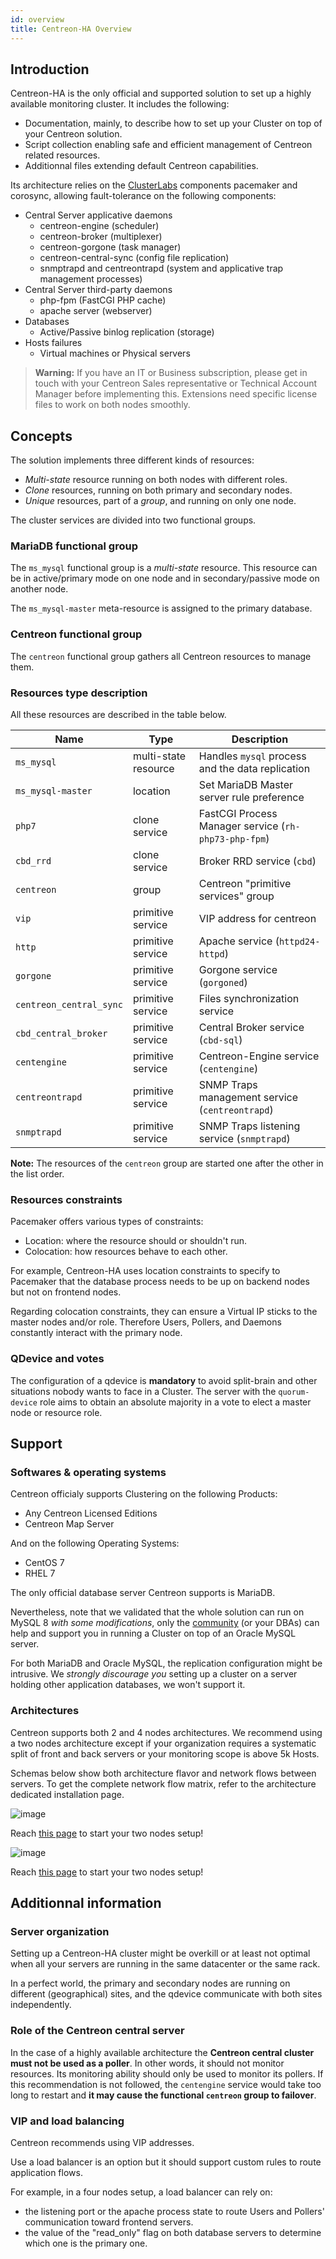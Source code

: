 ```yaml
---
id: overview
title: Centreon-HA Overview
---
```


## Introduction 

Centreon-HA is the only official and supported solution to set up a highly available monitoring cluster. It 
includes the following: 
* Documentation, mainly, to describe how to set up your Cluster on top of your Centreon solution.
* Script collection enabling safe and efficient management of Centreon related resources.
* Additionnal files extending default Centreon capabilities. 

Its architecture relies on the [ClusterLabs](https://clusterlabs.org/) components pacemaker and corosync, 
allowing fault-tolerance on the following components: 

* Central Server applicative daemons
  * centreon-engine (scheduler)
  * centreon-broker (multiplexer)
  * centreon-gorgone (task manager)
  * centreon-central-sync (config file replication)
  * snmptrapd and centreontrapd (system and applicative trap management processes)
* Central Server third-party daemons
  * php-fpm (FastCGI PHP cache)
  * apache server (webserver)
* Databases
  * Active/Passive binlog replication (storage)
* Hosts failures
  * Virtual machines or Physical servers

> **Warning:** If you have an IT or Business subscription, please get in touch with your Centreon Sales 
representative or Technical Account Manager before implementing this. Extensions need specific license 
files to work on both nodes smoothly.  

## Concepts

The solution implements three different kinds of resources: 

* _Multi-state_ resource running on both nodes with different roles. 
* _Clone_ resources, running on both primary and secondary nodes.
* _Unique_ resources, part of a _group_, and running on only one node.

The cluster services are divided into two functional groups.

### MariaDB functional group

The `ms_mysql` functional group is a _multi-state_ resource. This resource can be in active/primary mode 
on one node and in secondary/passive mode on another node. 

The `ms_mysql-master` meta-resource is assigned to the primary database. 

### Centreon functional group

The `centreon` functional group gathers all Centreon resources to manage them. 

### Resources type description

All these resources are described in the table below.

| Name                    | Type                 | Description                                          |
| ----------------------- | -------------------- | ---------------------------------------------------- |
| `ms_mysql`              | multi-state resource | Handles `mysql` process and the data replication     |
| `ms_mysql-master`       | location             | Set MariaDB Master server rule preference            |
| `php7`                  | clone service        | FastCGI Process Manager service (`rh-php73-php-fpm`) |
| `cbd_rrd`               | clone service        | Broker RRD service (`cbd`)                           |
| `centreon`              | group                | Centreon "primitive services" group                  |
| `vip`                   | primitive service    | VIP address for centreon                             |
| `http`                  | primitive service    | Apache service (`httpd24-httpd`)                     |
| `gorgone`               | primitive service    | Gorgone service (`gorgoned`)                         |
| `centreon_central_sync` | primitive service    | Files synchronization service                        |
| `cbd_central_broker`    | primitive service    | Central Broker service (`cbd-sql`)                   |
| `centengine`            | primitive service    | Centreon-Engine service (`centengine`)               |
| `centreontrapd`         | primitive service    | SNMP Traps management service (`centreontrapd`)      |
| `snmptrapd`             | primitive service    | SNMP Traps listening service (`snmptrapd`)           |

**Note:** The resources of the `centreon` group are started one after the other in the list order.

### Resources constraints

Pacemaker offers various types of constraints:
* Location: where the resource should or shouldn't run.
* Colocation: how resources behave to each other.

For example, Centreon-HA uses location constraints to specify to Pacemaker that the database process 
needs to be up on backend nodes but not on frontend nodes. 

Regarding colocation constraints, they can ensure a Virtual IP sticks to the master nodes and/or role. 
Therefore Users, Pollers, and Daemons constantly interact with the primary node. 

### QDevice and votes

The configuration of a qdevice is **mandatory** to avoid split-brain and other situations nobody wants 
to face in a Cluster. The server with the `quorum-device` role aims to obtain an absolute majority in a vote 
to elect a master node or resource role.

## Support

### Softwares & operating systems 

Centreon officialy supports Clustering on the following Products: 

* Any Centreon Licensed Editions 
* Centreon Map Server 

And on the following Operating Systems: 

* CentOS 7
* RHEL 7

The only official database server Centreon supports is MariaDB. 

Nevertheless, note that we validated that the whole solution can run on MySQL 8 *with some 
modifications*, only the [community](https://github.com/centreon-ha/issues) (or your DBAs) 
can help and support you in running a Cluster on top of an Oracle MySQL server.

For both MariaDB and Oracle MySQL, the replication configuration might be intrusive. We *strongly discourage you* setting 
up a cluster on a server holding other application databases, we won't support it. 

### Architectures

Centreon supports both 2 and 4 nodes architectures. We recommend using a two nodes architecture except
if your organization requires a systematic split of front and back servers or your monitoring 
scope is above 5k Hosts. 

Schemas below show both architecture flavor and network flows between servers. To get the complete network 
flow matrix, refer to the architecture dedicated installation page.

<!--DOCUSAURUS_CODE_TABS-->

<!--Two-nodes-cluster-->

![image](../../assets/integrations/centreon-ha/centreon-ha-2-nodes-arch.png)

Reach [this page](../../installation/installation-of-centreon-ha/installation-2-nodes.png) to start your two nodes setup! 

<!--Four-nodes-cluster-->

![image](../../assets/integrations/centreon-ha/centreon-ha-4-nodes-arch.png)

Reach [this page](../../installation/installation-of-centreon-ha/installation-4-nodes.png) to start your two nodes setup!

## Additionnal information

### Server organization

Setting up a Centreon-HA cluster might be overkill or at least not optimal when all your servers are running in 
the same datacenter or the same rack. 

In a perfect world, the primary and secondary nodes are running on different (geographical) sites, and the qdevice 
communicate with both sites independently. 

### Role of the Centreon central server

In the case of a highly available architecture the **Centreon central cluster must not be used as a poller**. 
In other words, it should not monitor resources. Its monitoring ability should only be used to monitor its pollers. 
If this recommendation is not followed, the `centengine` service would take too long to restart 
and **it may cause the functional `centreon` group to failover**.

### VIP and load balancing

Centreon recommends using VIP addresses.

Use a load balancer is an option but it should support custom rules to route application flows.

For example, in a four nodes setup, a load balancer can rely on:
* the listening port or the apache process state to route Users and Pollers' communication toward frontend servers.
* the value of the "read_only" flag on both database servers to determine which one is the primary one.